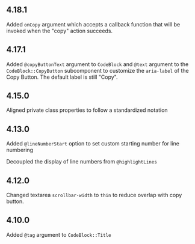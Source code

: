 ## 4.18.1

Added `onCopy` argument which accepts a callback function that will be invoked when the "copy" action succeeds.

## 4.17.1

Added `@copyButtonText` argument to `CodeBlock` and `@text` argument to the `CodeBlock::CopyButton` subcomponent to customize the `aria-label` of the Copy Button. The default label is still "Copy".

## 4.15.0

Aligned private class properties to follow a standardized notation

## 4.13.0

Added `@lineNumberStart` option to set custom starting number for line numbering

Decoupled the display of line numbers from `@highlightLines`

## 4.12.0

Changed textarea `scrollbar-width` to `thin` to reduce overlap with copy button.

## 4.10.0

Added `@tag` argument to `CodeBlock::Title`
